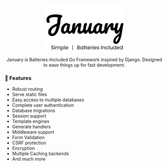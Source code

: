 <p align="center">
<img src="./media/logo.png" height="150" alt="January" style="max-width: 100%;">
</p>

<p align="center">
January is Batteries-Included Go Framework inspired by Django. Designed to ease things up for fast development.
</p>


### 🎯 Features
* Robust routing
* Serve static files
* Easy access to multiple databases
* Complete user authentication
* Database migrations
* Session support
* Template engines
* Generate handlers
* Middleware support
* Form Validation
* CSRF protection
* Encryption
* Multiple Caching backends
* And much more

